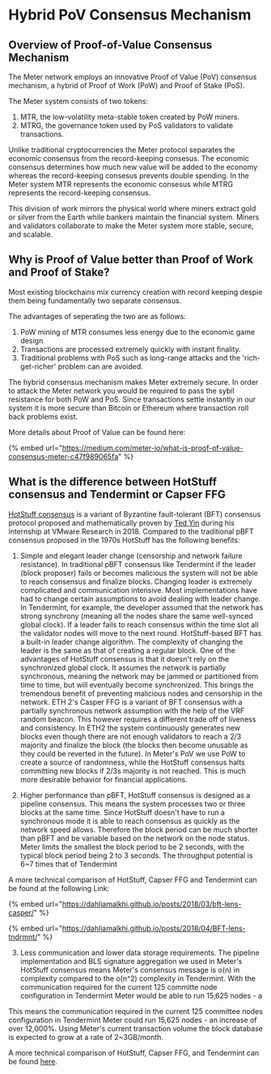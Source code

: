 # Hybrid PoV Consensus Mechanism

## Overview of Proof-of-Value Consensus Mechanism

The Meter network employs an innovative Proof of Value \(PoV\) consensus mechanism, a hybrid of Proof of Work \(PoW\) and Proof of Stake \(PoS\). 

The Meter system consists of two tokens: 

1. MTR, the low-volatility meta-stable token created by PoW miners.
2. MTRG, the governance token used by PoS validators to validate transactions.

Unlike traditional cryptocurrencies the Meter protocol separates the economic consensus from the record-keeping consesus. The economic consensus determines how much new value will be added to the economy whereas the record-keeping consesus prevents double spending. In the Meter system MTR represents the economic consesus while MTRG represents the record-keeping consensus.

This division of work mirrors the physical world where miners extract gold or silver from the Earth while bankers maintain the financial system. Miners and validators collaborate to make the Meter system more stable, secure, and scalable.

## Why is Proof of Value better than Proof of Work and Proof of Stake?

Most existing blockchains mix currency creation with record keeping despie them being fundamentally two separate consensus.

The advantages of seperating the two are as follows:

1. PoW mining of MTR consumes less energy due to the economic game design
2. Transactions are processed extremely quickly with instant finality.
3. Traditional problems with PoS such as long-range attacks and the 'rich-get-richer' problem can are avoided.

The hybrid consensus mechanism makes Meter extremely secure. In order to attack the Meter network you would be required to pass the sybil resistance for both PoW and PoS. Since transactions settle instantly in our system it is more secure than Bitcoin or Ethereum where transaction roll back problems exist.

More details about Proof of Value can be found here: 

{% embed url="https://medium.com/meter-io/what-is-proof-of-value-consensus-meter-c47f989065fa" %}

## What is the difference between HotStuff consensus and Tendermint or Capser FFG 

[HotStuff consensus](https://arxiv.org/abs/1803.05069) is a variant of Byzantine fault-tolerant \(BFT\) consensus protocol proposed and mathematically proven by [Ted Yin](https://www.cs.cornell.edu/~tedyin/) during his internship at VMware Research in 2018. Compared to the traditional pBFT consensus proposed in the 1970s HotStuff has the following benefits:

1. Simple and elegant leader change \(censorship and network failure resistance\).  In traditional pBFT consensus like Tendermint if the leader \(block proposer\) fails or becomes malicious the system will not be able to reach consensus and finalize blocks.  Changing leader is extremely complicated and communication intensive.  Most implementations have had to change certain assumptions to avoid dealing with leader change.  In Tendermint, for example, the developer assumed that the network has strong synchrony \(meaning all the nodes share the same well-synced global clock)\.  If a leader fails to reach consensus within the time slot all the validator nodes will move to the next round.  HotStuff-based BFT has a built-in leader change algorithm.  The complexity of changing the leader is the same as that of creating a regular block.  One of the advantages of HotStuff consensus is that it doesn't rely on the synchronized global clock.  It assumes the network is partially synchronous, meaning the network may be jammed or partitioned from time to time, but will eventually become synchronized.  This brings the tremendous benefit of preventing malicious nodes and censorship in the network.  ETH 2's Casper FFG is a variant of BFT consensus with a partially synchronous network assumption with the help of the VRF random beacon. This however requires a different trade off of liveness and consistency.  In ETH2 the system continuously generates new blocks even though there are not enough validators to reach a 2/3 majority and finalize the block \(the blocks then become unusable as they could be reverted in the future\).  In Meter's PoV we use PoW to create a source of randomness, while the HotStuff consensus halts committing new blocks if 2/3s majority is not reached.  This is much more desirable behavior for financial applications.

2. Higher performance than pBFT, HotStuff consensus is designed as a pipeline consensus. This means the system processes two or three blocks at the same time. Since HotStuff doesn't have to run a synchronous mode it is able to reach consensus as quickly as the network speed allows.  Therefore the block period can be much shorter than pBFT and be variable based on the network on the node status. Meter limits the smallest the block period to be 2 seconds, with the typical block period being 2 to 3 seconds. The throughput potential is 6~7 times that of Tendermint


A more technical comparison of HotStuff, Capser FFG and Tendermint can be found at the following Link:

{% embed url="https://dahliamalkhi.github.io/posts/2018/03/bft-lens-casper/" %}

{% embed url="https://dahliamalkhi.github.io/posts/2018/04/BFT-lens-tndrmnt/" %}

3. Less communication and lower data storage requirements.  The pipeline implementation and BLS signature aggregation we used in Meter's HotStuff consensus means Meter's consensus message is o\(n\) in complexity compared to the o\(n^2\) complexity in Tendermint. With the communication required for the current 125 committe node configuration in Tendermint Meter would be able to run 15,625 nodes - a

This means the communication required in the current 125 committee nodes configuration in Tendermint Meter could run 15,625 nodes - an increase of over 12,000%.  Using Meter's current transaction volume the block database is expected to grow at a rate of 2~3GB/month.

A more technical comparison of HotStuff, Capser FFG, and Tendermint can be found [here](https://dahliamalkhi.wordpress.com/2018/03/13/casper-in-the-lens-of-bft/).

